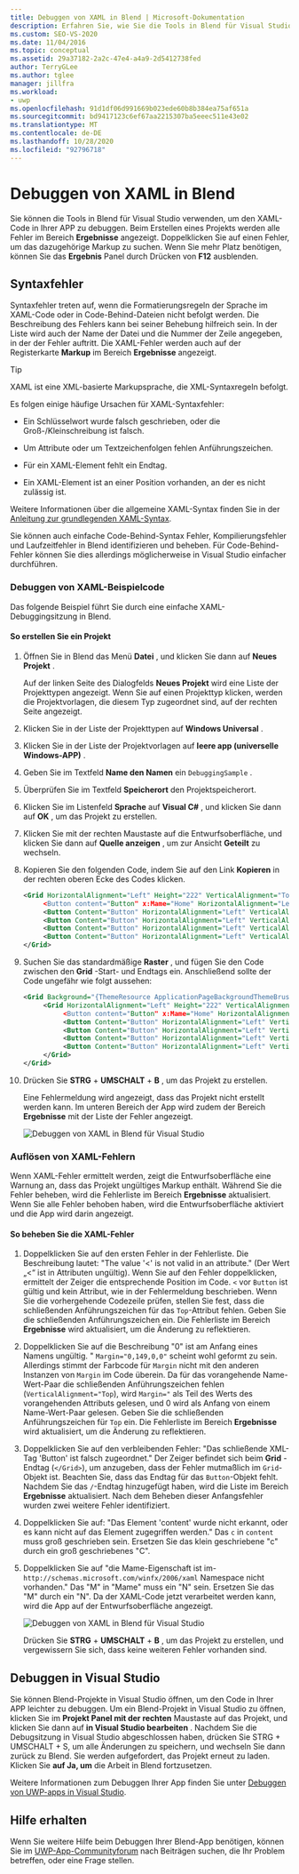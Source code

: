 ```yaml
---
title: Debuggen von XAML in Blend | Microsoft-Dokumentation
description: Erfahren Sie, wie Sie die Tools in Blend für Visual Studio verwenden, um XAML-Fehler in Ihrer APP zu erkennen, zu Debuggen und aufzulösen.
ms.custom: SEO-VS-2020
ms.date: 11/04/2016
ms.topic: conceptual
ms.assetid: 29a37182-2a2c-47e4-a4a9-2d5412738fed
author: TerryGLee
ms.author: tglee
manager: jillfra
ms.workload:
- uwp
ms.openlocfilehash: 91d1df06d991669b023ede60b8b384ea75af651a
ms.sourcegitcommit: bd9417123c6ef67aa2215307ba5eeec511e43e02
ms.translationtype: MT
ms.contentlocale: de-DE
ms.lasthandoff: 10/28/2020
ms.locfileid: "92796718"
---
```

# <a name="debug-xaml-in-blend"></a>Debuggen von XAML in Blend

Sie können die Tools in Blend für Visual Studio verwenden, um den XAML-Code in Ihrer APP zu debuggen. Beim Erstellen eines Projekts werden alle Fehler im Bereich **Ergebnisse** angezeigt. Doppelklicken Sie auf einen Fehler, um das dazugehörige Markup zu suchen. Wenn Sie mehr Platz benötigen, können Sie das **Ergebnis** Panel durch Drücken von **F12** ausblenden.

## <a name="syntax-errors"></a>Syntaxfehler

Syntaxfehler treten auf, wenn die Formatierungsregeln der Sprache im XAML-Code oder in Code-Behind-Dateien nicht befolgt werden. Die Beschreibung des Fehlers kann bei seiner Behebung hilfreich sein. In der Liste wird auch der Name der Datei und die Nummer der Zeile angegeben, in der der Fehler auftritt. Die XAML-Fehler werden auch auf der Registerkarte **Markup** im Bereich **Ergebnisse** angezeigt.

> [!TIP]
> XAML ist eine XML-basierte Markupsprache, die XML-Syntaxregeln befolgt.

Es folgen einige häufige Ursachen für XAML-Syntaxfehler:

- Ein Schlüsselwort wurde falsch geschrieben, oder die Groß-/Kleinschreibung ist falsch.

- Um Attribute oder um Textzeichenfolgen fehlen Anführungszeichen.

- Für ein XAML-Element fehlt ein Endtag.

- Ein XAML-Element ist an einer Position vorhanden, an der es nicht zulässig ist.

Weitere Informationen über die allgemeine XAML-Syntax finden Sie in der [Anleitung zur grundlegenden XAML-Syntax](/windows/uwp/xaml-platform/xaml-syntax-guide).

Sie können auch einfache Code-Behind-Syntax Fehler, Kompilierungsfehler und Laufzeitfehler in Blend identifizieren und beheben. Für Code-Behind-Fehler können Sie dies allerdings möglicherweise in Visual Studio einfacher durchführen.

### <a name="debugging-sample-xaml-code"></a>Debuggen von XAML-Beispielcode

Das folgende Beispiel führt Sie durch eine einfache XAML-Debuggingsitzung in Blend.

#### <a name="to-create-a-project"></a>So erstellen Sie ein Projekt

1. Öffnen Sie in Blend das Menü **Datei** , und klicken Sie dann auf **Neues Projekt** .

    Auf der linken Seite des Dialogfelds **Neues Projekt** wird eine Liste der Projekttypen angezeigt. Wenn Sie auf einen Projekttyp klicken, werden die Projektvorlagen, die diesem Typ zugeordnet sind, auf der rechten Seite angezeigt.

2. Klicken Sie in der Liste der Projekttypen auf **Windows Universal** .

3. Klicken Sie in der Liste der Projektvorlagen auf **leere app (universelle Windows-APP)** .

4. Geben Sie im Textfeld **Name den Namen** ein `DebuggingSample` .

5. Überprüfen Sie im Textfeld **Speicherort** den Projektspeicherort.

6. Klicken Sie im Listenfeld **Sprache** auf **Visual C#** , und klicken Sie dann auf **OK** , um das Projekt zu erstellen.

7. Klicken Sie mit der rechten Maustaste auf die Entwurfsoberfläche, und klicken Sie dann auf **Quelle anzeigen** , um zur Ansicht **Geteilt** zu wechseln.

8. Kopieren Sie den folgenden Code, indem Sie auf den Link **Kopieren** in der rechten oberen Ecke des Codes klicken.

   ```xml
   <Grid HorizontalAlignment="Left" Height="222" VerticalAlignment="Top>
        <Button content="Button" x:Mame="Home" HorizontalAlignment="Left" VerticalAlignment="Top"/>
        <Button Content="Button" HorizontalAlignment="Left" VerticalAlignment="Top" Margin="0,38,0,0">
        <Button Content="Button" HorizontalAlignment="Left" VerticalAlignment="Top" Margin="0,75,0,0"/>
        <Button Content="Button" HorizontalAlignment="Left" VerticalAlignment="Top" Margin="0,112,0,0"/>
        <Button Content="Button" HorizontalAlignment="Left" VerticalAlignment="Top Margin="0,149,0,0"/>
   </Grid>
   ```

9. Suchen Sie das standardmäßige **Raster** , und fügen Sie den Code zwischen den **Grid** -Start- und Endtags ein. Anschließend sollte der Code ungefähr wie folgt aussehen:

    ```xml
    <Grid Background="{ThemeResource ApplicationPageBackgroundThemeBrush}">
         <Grid HorizontalAlignment="Left" Height="222" VerticalAlignment="Top>
              <Button content="Button" x:Mame="Home" HorizontalAlignment="Left" VerticalAlignment="Top"/>
              <Button Content="Button" HorizontalAlignment="Left" VerticalAlignment="Top" Margin="0,38,0,0">
              <Button Content="Button" HorizontalAlignment="Left" VerticalAlignment="Top" Margin="0,75,0,0"/>
              <Button Content="Button" HorizontalAlignment="Left" VerticalAlignment="Top" Margin="0,112,0,0"/>
              <Button Content="Button" HorizontalAlignment="Left" VerticalAlignment="Top Margin="0,149,0,0"/>
         </Grid>
    </Grid>
    ```

10. Drücken Sie **STRG** + **UMSCHALT** + **B** , um das Projekt zu erstellen.

    Eine Fehlermeldung wird angezeigt, dass das Projekt nicht erstellt werden kann. Im unteren Bereich der App wird zudem der Bereich **Ergebnisse** mit der Liste der Fehler angezeigt.

    ![Debuggen von XAML in Blend für Visual Studio](../debugger/media/blend_debugxaml_xaml.png "blend_debugXAML_XAML")

### <a name="resolve-xaml-errors"></a>Auflösen von XAML-Fehlern

Wenn XAML-Fehler ermittelt werden, zeigt die Entwurfsoberfläche eine Warnung an, dass das Projekt ungültiges Markup enthält. Während Sie die Fehler beheben, wird die Fehlerliste im Bereich **Ergebnisse** aktualisiert. Wenn Sie alle Fehler behoben haben, wird die Entwurfsoberfläche aktiviert und die App wird darin angezeigt.

#### <a name="to-resolve-the-xaml-errors"></a>So beheben Sie die XAML-Fehler

1. Doppelklicken Sie auf den ersten Fehler in der Fehlerliste. Die Beschreibung lautet: "The value '<' is not valid in an attribute." (Der Wert „<“ ist in Attributen ungültig). Wenn Sie auf den Fehler doppelklicken, ermittelt der Zeiger die entsprechende Position im Code. `<` vor `Button` ist gültig und kein Attribut, wie in der Fehlermeldung beschrieben. Wenn Sie die vorhergehende Codezeile prüfen, stellen Sie fest, dass die schließenden Anführungszeichen für das `Top`-Attribut fehlen. Geben Sie die schließenden Anführungszeichen ein. Die Fehlerliste im Bereich **Ergebnisse** wird aktualisiert, um die Änderung zu reflektieren.

2. Doppelklicken Sie auf die Beschreibung "0" ist am Anfang eines Namens ungültig. " `Margin="0,149,0,0"` scheint wohl geformt zu sein. Allerdings stimmt der Farbcode für `Margin` nicht mit den anderen Instanzen von `Margin` im Code überein. Da für das vorangehende Name-Wert-Paar die schließenden Anführungszeichen fehlen (`VerticalAlignment="Top`), wird `Margin="` als Teil des Werts des vorangehenden Attributs gelesen, und 0 wird als Anfang von einem Name-Wert-Paar gelesen. Geben Sie die schließenden Anführungszeichen für `Top` ein. Die Fehlerliste im Bereich **Ergebnisse** wird aktualisiert, um die Änderung zu reflektieren.

3. Doppelklicken Sie auf den verbleibenden Fehler: "Das schließende XML-Tag 'Button' ist falsch zugeordnet." Der Zeiger befindet sich beim **Grid** -Endtag (`</Grid>`), um anzugeben, dass der Fehler mutmaßlich im `Grid`-Objekt ist. Beachten Sie, dass das Endtag für das `Button`-Objekt fehlt. Nachdem Sie das `/`-Endtag hinzugefügt haben, wird die Liste im Bereich **Ergebnisse** aktualisiert. Nach dem Beheben dieser Anfangsfehler wurden zwei weitere Fehler identifiziert.

4. Doppelklicken Sie auf: "Das Element 'content' wurde nicht erkannt, oder es kann nicht auf das Element zugegriffen werden." Das `c` in `content` muss groß geschrieben sein. Ersetzen Sie das klein geschriebene "c" durch ein groß geschriebenes "C".

5. Doppelklicken Sie auf "die Mame-Eigenschaft ist im- `http://schemas.microsoft.com/winfx/2006/xaml` Namespace nicht vorhanden." Das "M" in "Mame" muss ein "N" sein. Ersetzen Sie das "M" durch ein "N". Da der XAML-Code jetzt verarbeitet werden kann, wird die App auf der Entwurfsoberfläche angezeigt.

    ![Debuggen von XAML in Blend für Visual Studio](../debugger/media/blend_debugartboard_xaml.png "blend_debugArtboard_XAML")

    Drücken Sie **STRG** + **UMSCHALT** + **B** , um das Projekt zu erstellen, und vergewissern Sie sich, dass keine weiteren Fehler vorhanden sind.

## <a name="debug-in-visual-studio"></a>Debuggen in Visual Studio

Sie können Blend-Projekte in Visual Studio öffnen, um den Code in Ihrer APP leichter zu debuggen. Um ein Blend-Projekt in Visual Studio zu öffnen, klicken Sie im **Projekt Panel mit der rechten** Maustaste auf das Projekt, und klicken Sie dann auf **in Visual Studio bearbeiten** . Nachdem Sie die Debugsitzung in Visual Studio abgeschlossen haben, drücken Sie STRG + UMSCHALT + S, um alle Änderungen zu speichern, und wechseln Sie dann zurück zu Blend. Sie werden aufgefordert, das Projekt erneut zu laden. Klicken Sie **auf Ja, um** die Arbeit in Blend fortzusetzen.

Weitere Informationen zum Debuggen Ihrer App finden Sie unter [Debuggen von UWP-apps in Visual Studio](../debugger/debugging-windows-store-and-windows-universal-apps.md).

## <a name="get-help"></a>Hilfe erhalten

Wenn Sie weitere Hilfe beim Debuggen Ihrer Blend-App benötigen, können Sie im [UWP-App-Communityforum](https://social.msdn.microsoft.com/Forums/windowsapps/home?category=windowsapps) nach Beiträgen suchen, die Ihr Problem betreffen, oder eine Frage stellen.
